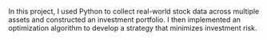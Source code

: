 In this project, I used Python to collect real-world stock data across multiple assets and constructed an investment portfolio. I then implemented an optimization algorithm to develop a strategy that minimizes investment risk.
